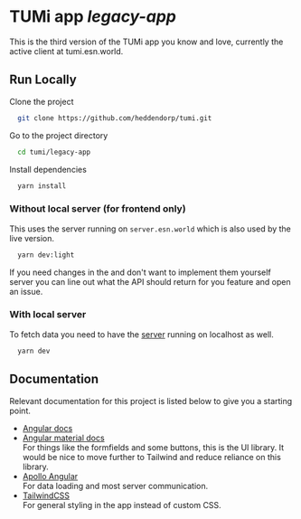 # TUMi app _legacy-app_

This is the third version of the TUMi app you know and love, currently the active client at tumi.esn.world.

## Run Locally

Clone the project

```bash
  git clone https://github.com/heddendorp/tumi.git
```

Go to the project directory

```bash
  cd tumi/legacy-app
```

Install dependencies

```bash
  yarn install
```

### Without local server (for frontend only)

This uses the server running on `server.esn.world` which is also used by the live version.

```bash
  yarn dev:light
```

If you need changes in the and don't want to implement them yourself server you can line
out what the API should return for you feature and open an issue.

### With local server

To fetch data you need to have the [server](../server) running on localhost as well.

```bash
  yarn dev
```

## Documentation

Relevant documentation for this project is listed below to give you a starting point.

- [Angular docs](https://angular.io/docs)
- [Angular material docs](https://material.angular.io/components/categories)  
  For things like the formfields and some buttons, this is the UI library.
  It would be nice to move further to Tailwind and reduce reliance on this library.
- [Apollo Angular](https://apollo-angular.com/docs/)  
  For data loading and most server communication.
- [TailwindCSS](https://tailwindcss.com/docs/utility-first)  
  For general styling in the app instead of custom CSS.
